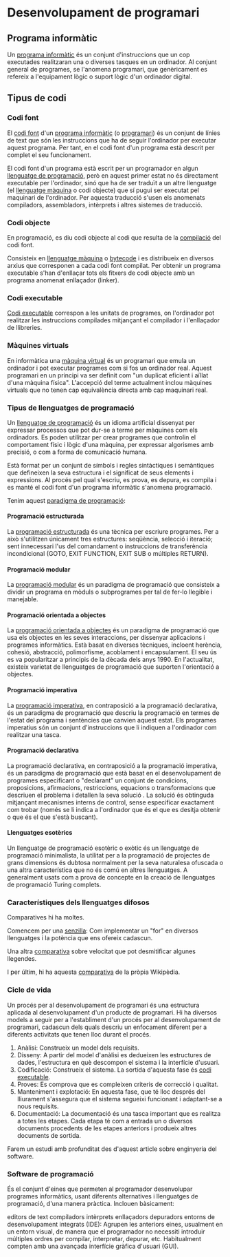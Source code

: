 # Desenvolupament de programari

## Programa informàtic

Un [programa informàtic](https://ca.wikipedia.org/wiki/Programari) és un conjunt d'instruccions que un cop executades realitzaran una o diverses tasques en un ordinador. Al conjunt general de programes, se l'anomena programari, que genèricament es refereix a l'equipament lògic o suport lògic d'un ordinador digital.


## Tipus de codi
### Codi font
El [codi font](https://ca.wikipedia.org/wiki/Codi_font) d'un [programa informàtic](https://ca.wikipedia.org/wiki/Programari) (o [programari](https://ca.wikipedia.org/wiki/Programari)) és un conjunt de línies de text que són les instruccions que ha de seguir l'ordinador per executar aquest programa. Per tant, en el codi font d'un programa està descrit per complet el seu funcionament.

El codi font d'un programa està escrit per un programador en algun [llenguatge de programació](https://ca.wikipedia.org/wiki/Llenguatge_de_programaci%C3%B3), però en aquest primer estat no és directament executable per l'ordinador, sinó que ha de ser traduït a un altre llenguatge (el [llenguatge màquina](https://ca.wikipedia.org/wiki/Llenguatge_de_m%C3%A0quina) o codi objecte) que sí pugui ser executat pel maquinari de l'ordinador. Per aquesta traducció s'usen els anomenats compiladors, assembladors, intèrprets i altres sistemes de traducció.

### Codi objecte
En programació, es diu codi objecte al codi que resulta de la [compilació](https://ca.wikipedia.org/wiki/Compilador) del codi font.

Consisteix en [llenguatge màquina](https://ca.wikipedia.org/wiki/Llenguatge_de_m%C3%A0quina) o [bytecode](https://ca.wikipedia.org/wiki/Bytecode) i es distribueix en diversos arxius que corresponen a cada codi font compilat. Per obtenir un programa executable s'han d'enllaçar tots els fitxers de codi objecte amb un programa anomenat enllaçador (linker).

### Codi executable

[Codi executable](https://ca.wikipedia.org/wiki/Codi_executable) correspon a les unitats de programes, on l'ordinador pot realitzar les instruccions compilades mitjançant el compilador i l'enllaçador de llibreries.

### Màquines virtuals
En informàtica una [màquina virtual](https://ca.wikipedia.org/wiki/M%C3%A0quina_virtual) és un programari que emula un ordinador i pot executar programes com si fos un ordinador real. Aquest programari en un principi va ser definit com "un duplicat eficient i aïllat d'una màquina física". L'accepció del terme actualment inclou màquines virtuals que no tenen cap equivalència directa amb cap maquinari real.

### Tipus de llenguatges de programació
Un [llenguatge de programació](https://ca.wikipedia.org/wiki/Llenguatge_de_programaci%C3%B3) és un idioma artificial dissenyat per expressar processos que pot dur-se a terme per màquines com els ordinadors. Es poden utilitzar per crear programes que controlin el comportament físic i lògic d'una màquina, per expressar algorismes amb precisió, o com a forma de comunicació humana.

Està format per un conjunt de símbols i regles sintàctiques i semàntiques que defineixen la seva estructura i el significat de seus elements i expressions. Al procés pel qual s'escriu, es prova, es depura, es compila i es manté el codi font d'un programa informàtic s'anomena programació.

Tenim aquest [paradigma de programació](https://ca.wikipedia.org/wiki/Paradigma_de_programaci%C3%B3):

#### Programació estructurada
La [programació estructurada](https://ca.wikipedia.org/wiki/Programaci%C3%B3_estructurada) és una tècnica per escriure programes. Per a això s'utilitzen únicament tres estructures: seqüència, selecció i iteració; sent innecessari l'us del comandament o instruccions de transferència incondicional (GOTO, EXIT FUNCTION, EXIT SUB o múltiples RETURN).

#### Programació modular
La [programació modular](https://ca.wikipedia.org/wiki/Programaci%C3%B3_modular) és un paradigma de programació que consisteix a dividir un programa en mòduls o subprogrames per tal de fer-lo llegible i manejable.
#### Programació orientada a objectes
La [programació orientada a objectes](https://ca.wikipedia.org/wiki/Programaci%C3%B3_orientada_a_objectes) és un paradigma de programació que usa els objectes en les seves interaccions, per dissenyar aplicacions i programes informàtics. Està basat en diverses tècniques, incloent herència, cohesió, abstracció, polimorfisme, acoblament i encapsulament. El seu ús es va popularitzar a principis de la dècada dels anys 1990. En l'actualitat, existeix varietat de llenguatges de programació que suporten l'orientació a objectes.
#### Programació imperativa
La [programació imperativa](https://ca.wikipedia.org/wiki/Programaci%C3%B3_imperativa), en contraposició a la programació declarativa, és un paradigma de programació que descriu la programació en termes de l'estat del programa i sentències que canvien aquest estat. Els programes imperatius són un conjunt d'instruccions que li indiquen a l'ordinador com realitzar una tasca.

#### Programació declarativa
La programació declarativa, en contraposició a la programació imperativa, és un paradigma de programació que està basat en el desenvolupament de programes especificant o "declarant" un conjunt de condicions, proposicions, afirmacions, restriccions, equacions o transformacions que descriuen el problema i detallen la seva solució . La solució és obtinguda mitjançant mecanismes interns de control, sense especificar exactament com trobar (només se li indica a l'ordinador que és el que es desitja obtenir o que és el que s'està buscant).

#### Llenguatges esotèrics
Un llenguatge de programació esotèric o exòtic és un llenguatge de programació minimalista, la utilitat per a la programació de projectes de grans dimensions és dubtosa normalment per la seva naturalesa ofuscada o una altra característica que no és comú en altres llenguatges. A generalment usats com a prova de concepte en la creació de llenguatges de programació Turing complets.


### Característiques dels llenguatges difosos
Comparatives hi ha moltes.

Comencem per una [senzilla](http://blog.marcoscrispino.com/2011/12/sobre-la-comparacion-entre-lenguaje-de.html): Com implementar un "for" en diversos llenguatges i la potència que ens ofereix cadascun.

Una altra [comparativa](http://www.tiobe.com/index.php/content/paperinfo/tpci/index.html) sobre velocitat que pot desmitificar algunes llegendes.

I per últim, hi ha aquesta [comparativa](https://en.wikipedia.org/wiki/Comparison_of_programming_languages) de la pròpia Wikipèdia.

### Cicle de vida
Un procés per al desenvolupament de programari és una estructura aplicada al desenvolupament d'un producte de programari. Hi ha diversos models a seguir per a l'establiment d'un procés per al desenvolupament de programari, cadascun dels quals descriu un enfocament diferent per a diferents activitats que tenen lloc durant el procés.

1. Anàlisi: Construeix un model dels requisits.
1. Disseny: A partir del model d'anàlisi es dedueixen les estructures de dades, l'estructura en què descompon el sistema i la interfície d'usuari.
1. Codificació: Construeix el sistema. La sortida d'aquesta fase és [codi executable](https://ca.wikipedia.org/wiki/Codi_executable).
1. Proves: Es comprova que es compleixen criteris de correcció i qualitat.
1. Manteniment i explotació: En aquesta fase, que té lloc després del lliurament s'assegura que el sistema segueixi funcionant i adaptant-se a nous requisits.
1. Documentació: La documentació és una tasca important que es realitza a totes les etapes. Cada etapa té com a entrada un o diversos documents procedents de les etapes anteriors i produeix altres documents de sortida.

Farem un estudi amb profunditat des d'aquest article sobre enginyeria del software.

### Software de programació
És el conjunt d'eines que permeten al programador desenvolupar programes informàtics, usant diferents alternatives i llenguatges de programació, d'una manera pràctica. Inclouen bàsicament:

editors de text
compiladors
intèrprets
enllaçadors
depuradors
entorns de desenvolupament integrats (IDE): Agrupen les anteriors eines, usualment en un entorn visual, de manera que el programador no necessiti introduir múltiples ordres per compilar, interpretar, depurar, etc. Habitualment compten amb una avançada interfície gràfica d'usuari (GUI).
